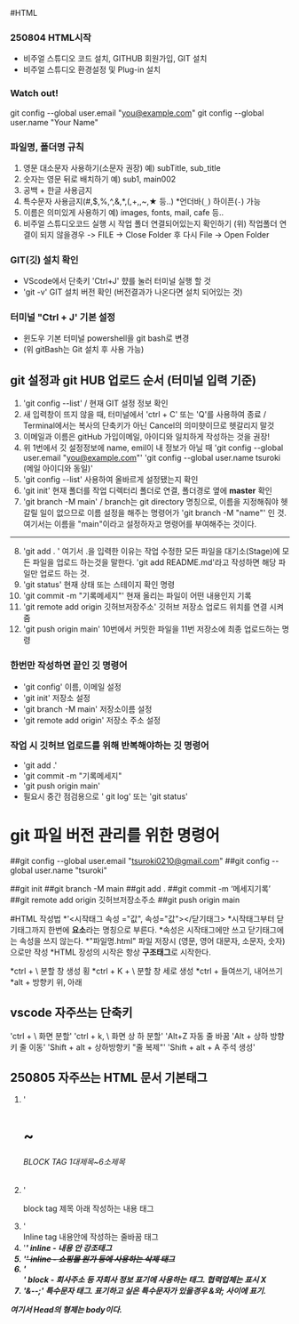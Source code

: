 #HTML
### 250804 HTML시작
* 비주얼 스튜디오 코드 설치, GITHUB 회원가입, GIT 설치
* 비주얼 스튜디오 환경설정 및 Plug-in 설치
### Watch out!
git config --global user.email "you@example.com"
git config --global user.name "Your Name"

### 파일명, 폴더명 규칙
1. 영문 대소문자 사용하기(소문자 권장) 예) subTitle, sub_title
2. 숫자는 영문 뒤로 배치하기 예) sub1, main002
3. 공백 + 한글 사용금지
4. 특수문자 사용금지(#,$,%,^,&,*,(,+,\,~,★ 등..) *언더바(`_`) 하이픈(`-`) 가능
5. 이름은 의미있게 사용하기 예) images, fonts, mail, cafe 등..
6. 비주얼 스튜디오코드 실행 시 작업 폴더 연결되어있는지 확인하기
(위) 작업폴더 연결이 되지 않을경우 -> FILE -> Close Folder 후 다시 File -> Open Folder

### GIT(깃) 설치 확인
* VScode에서 단축키 'Ctrl+J' 햤를 눌러 터미널 실행 할 것
* 'git -v' GIT 설치 버전 확인 (버전결과가 나온다면 설치 되어있는 것)

### 터미널 "Ctrl + J' 기본 설정
* 윈도우 기본 터미널 powershell을 git bash로 변경
* (위 gitBash는 Git 설치 후 사용 가능)

## git 설정과 git HUB 업로드 순서 (터미널 입력 기준)
1. 'git config --list' / 현재 GIT 설정 정보 확인
2. 새 입력창이 뜨지 않을 때, 터미널에서 'ctrl + C' 또는 'Q'를 사용하여 종료 / Terminal에서는 복사의 단축키가 아닌 Cancel의 의미햣이므로 헷갈리지 말것
3. 이메일과 이름은 gitHub 가입이메일, 아이디와 일치하게 작성하는 것을 권장!
4. 위 1번에서 깃 설정정보에 name, emil이 내 정보가 아닐 때
'git config --global user.email "you@example.com"'
'git config --global user.name tsuroki (메일 아이디와 동일)'
5. 'git config --list' 사용하여 올바르게 설정됐는지 확인
6. 'git init' 현재 폴더를 작업 디렉터리 폴더로 연결, 폴더경로 옆에 **master** 확인
7. 'git branch -M main' / branch는 git directory 명칭으로, 이름을 지정해줘야 헷갈릴 일이 없으므로 이름 설정을 해주는 명령어가 'git branch -M "name"' 인 것. 여기서는 이름을 "main"이라고 설정하자고 명령어를 부여해주는 것이다.
---
8. 'git add . ' 여기서 .을 입력한 이유는 작업 수정한 모든 파일을 대기소(Stage)에 모든 파일을 업로드 하는것을 말한다. 'git add README.md'라고 작성하면 해당 파일만 업로드 하는 것.
9. 'git status' 현재 상태 또는 스테이지 확인 명령
10. 'git commit -m "기록메세지"' 현재 올리는 파일이 어떤 내용인지 기록
11. 'git remote add origin 깃허브저장주소' 깃허브 저장소 업로드 위치를 연결 시켜줌
12. 'git push origin main' 10번에서 커밋한 파일을 11번 저장소에 최종 업로드하는 명령

### 한번만 작성하면 끝인 깃 명령어
* 'git config' 이름, 이메일 설정
* 'git init' 저장소 설정
* 'git branch -M main' 저장소이름 설정
* 'git remote add origin' 저장소 주소 설정

### 작업 시 깃허브 업로드를 위해 반복해야하는 깃 명령어
* 'git add .' 
* 'git commit -m "기록메세지"
* 'git push origin main'
* 필요시 중간 점검용으로 ' git log' 또는 'git status'


# git 파일 버전 관리를 위한 명령어 
##git config --global user.email "tsuroki0210@gmail.com"
##git config --global user.name "tsuroki"

##git init
##git branch -M main
##git add .
##git commit -m ‘메세지기록’
##git remote add origin 깃허브저장소주소
##git push origin main

#HTML 작성법
*'<시작태그 속성 ="값", 속성="값"></닫기태그>
*시작태그부터 닫기태그까지 한번에 **요소**라는 명칭으로 부른다.
*속성은 시작태그에만 쓰고 닫기태그에는 속성을 쓰지 않는다.
*"파일명.html" 파일 저장시 (영문, 영어 대문자, 소문자, 숫자)으로만 작성
*HTML 장성의 시작은 항상 **구조태그**로 시작한다.

*ctrl + \ 분할 창 생성 횡
*ctrl + K + \ 분할 창 세로 생성
*ctrl + 들여쓰기, 내어쓰기
*alt + 방향키 위, 아래 

## vscode 자주쓰는 단축키
'ctrl + \ 화면 분할'
'ctrl + k, \ 화면 상 하 분할'
'Alt+Z 자동 줄 바꿈
'Alt + 상하 방향키 줄 이동'
'Shift + alt + 상하방향키 "줄 복제"'
'Shift + alt + A 주석 생성'

## 250805 자주쓰는 HTML 문서 기본태그
1. '<h1>~<h6> BLOCK TAG 1대제목~6소제목
2. '<p> block tag 제목 아래 작성하는 내용 태그
3. '<br> Inline tag 내용안에 작성하는 줄바꿈 태그
4. '<em><strong>' inline - 내용 안 강조태그
5. '<del>' inline - 쇼핑몰 원가 등에 사용하는 삭제 태그
6. '<address>' block - 회사주소 등 자회사 정보 표기에 사용하는 태그. 협력업체는 표시 X
7. '&--;' 특수문자 태그. 표기하고 싶은 특수문자가 있을경우 &와; 사이에 표기.

<!DOCTYPE html>
<html lang="en">
<head>
    <meta charset="UTF-8"><!-- 다국어 살장 -->
    <meta name="viewport" content="width=device-width, initial-scale=1.0">
    <!-- meta:desc, metqa:kw / 사이트 요약 ㅅ정보와 키워드 설정은 별도 -->
    <meta name="description" content="">
    <meta name="keywords" content="">
    <title>HTML|2일차 기초</title>
</head>
<body>
    
</body>
</html>

여기서 Head의 형제는 body이다.